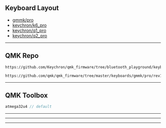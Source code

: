 ## Keyboard Layout
- [gmmk/pro][_pro_r1]
- [keychron/k6_pro][_k6_pro]
- [keychron/q1_pro][_q1_pro]
- [keychron/q2_pro][_q2_pro]

[_pro_r1]: https://github.com/coriandar/dotfiles/blob/main/qmk/gmmk/pro_rev1/vim/keymap.c
[_k6_pro]: https://github.com/coriandar/dotfiles/blob/main/qmk/keychron/k6_pro/vim/keymap.c
[_q1_pro]: https://github.com/coriandar/dotfiles/blob/main/qmk/keychron/q1_pro/vim/keymap.c 
[_q2_pro]: https://github.com/coriandar/dotfiles/blob/main/qmk/keychron/q2_pro/vim/keymap.c

--------------------------------------------------

## QMK Repo
```
https://github.com/Keychron/qmk_firmware/tree/bluetooth_playground/keyboards/keychron
```
```
https://github.com/qmk/qmk_firmware/tree/master/keyboards/gmmk/pro/rev1/ansi
```

--------------------------------------------------

## QMK Toolbox
```c
atmega32u4 // default
```
--------------------------------------------------
--------------------------------------------------
--------------------------------------------------